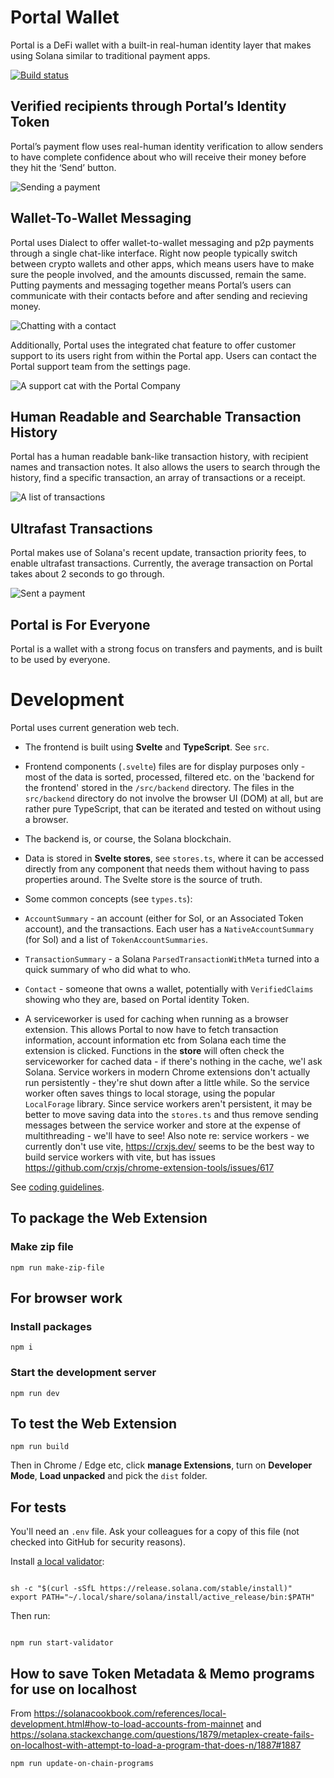 # Portal Wallet

Portal is a DeFi wallet with a built-in real-human identity layer that makes using Solana similar to traditional payment apps. 

[![Build status](https://github.com/portalwallet/portalwallet/actions/workflows/tests.yaml/badge.svg)](https://github.com/portalwallet/portalwallet/actions)

## Verified recipients through Portal’s Identity Token

Portal’s payment flow uses real-human identity verification to allow senders to have complete confidence about who will receive their money before they hit the ‘Send’ button.

<img src="readme-images/sending-payment.png" alt="Sending a payment" />

## Wallet-To-Wallet Messaging

Portal uses Dialect to offer wallet-to-wallet messaging and p2p payments through a single chat-like interface. Right now people typically switch between crypto wallets and other apps, which means users have to make sure the people involved, and the amounts discussed, remain the same. Putting payments and messaging together means Portal’s users can communicate with their contacts before and after sending and recieving money. 

<img src="readme-images/contact-chat.png" alt="Chatting with a contact" />

Additionally, Portal uses the integrated chat feature to offer customer support to its users right from within the Portal app. Users can contact the Portal support team from the settings page.

<img src="readme-images/support-chat.png" alt="A support cat with the Portal Company" />

## Human Readable and Searchable Transaction History
Portal has a human readable bank-like transaction history, with recipient names and transaction notes. It also allows the users to search through the history, find a specific transaction, an array of transactions or a receipt.

<img src="readme-images/transactions-list.png" alt="A list of transactions" />

## Ultrafast Transactions

Portal makes use of Solana's recent update, transaction priority fees, to enable ultrafast transactions. Currently, the average transaction on Portal takes about 2 seconds to go through. 

<img src="readme-images/payment-sent.png" alt="Sent a payment" />

## Portal is For Everyone
Portal is a wallet with a strong focus on transfers and payments, and is built to be used by everyone.


# Development

Portal uses current generation web tech. 

 - The frontend is built using **Svelte** and **TypeScript**. See `src`.

 - Frontend components (`.svelte`) files are for display purposes only - most of the data is sorted, processed, filtered etc. on the 'backend for the frontend' stored in the `/src/backend` directory. The files in the `src/backend` directory do not involve the browser UI (DOM) at all, but are rather pure TypeScript, that can be iterated and tested on without using a browser.

 - The backend is, or course, the Solana blockchain.

 - Data is stored in **Svelte stores**, see `stores.ts`, where it can be accessed directly from any component that needs them without having to pass properties around. The Svelte store is the source of truth.

 - Some common concepts (see `types.ts`):
  - `AccountSummary` - an account (either for Sol, or an Associated Token account), and the transactions. Each user has a `NativeAccountSummary` (for Sol) and a list of `TokenAccountSummaries`.
  - `TransactionSummary` - a Solana `ParsedTransactionWithMeta` turned into a quick summary of who did what to who.
  - `Contact` - someone that owns a wallet, potentially with `VerifiedClaims` showing who they are, based on Portal identity Token.
 
 - A serviceworker is used for caching when running as a browser extension. This allows Portal to now have to fetch transaction information, account information etc from Solana each time the extension is clicked. Functions in the **store** will often check the serviceworker for cached data - if there's nothing in the cache, we'l ask Solana. Service workers in modern Chrome extensions don't actually run persistently - they're shut down after a little while. So the service worker often saves things to local storage, using the popular `LocalForage` library. Since service workers aren't persistent, it may be better to move saving data into the `stores.ts` and thus remove sending messages between the service worker and store at the expense of multithreading - we'll have to see! Also note re: service workers - we currently don't use vite, https://crxjs.dev/ seems to be the best way to build service workers with vite, but has issues https://github.com/crxjs/chrome-extension-tools/issues/617
 



See [coding guidelines](CODING_GUIDELINES.md).


## To package the Web Extension 

### Make zip file

```
npm run make-zip-file
```

## For browser work

### Install packages

`npm i`

### Start the development server

`npm run dev`

## To test the Web Extension

```
npm run build
```

Then in Chrome / Edge etc, click **manage Extensions**, turn on **Developer Mode**, **Load unpacked** and pick the `dist` folder.

## For tests

You'll need an `.env` file. Ask your colleagues for a copy of this file (not checked into GitHub for security reasons).

Install [a local validator](https://solanacookbook.com/references/local-development.html#starting-a-local-validator):

```

sh -c "$(curl -sSfL https://release.solana.com/stable/install)"
export PATH="~/.local/share/solana/install/active_release/bin:$PATH"

```

Then run:

```

npm run start-validator

```

## How to save Token Metadata & Memo programs for use on localhost

From https://solanacookbook.com/references/local-development.html#how-to-load-accounts-from-mainnet
and https://solana.stackexchange.com/questions/1879/metaplex-create-fails-on-localhost-with-attempt-to-load-a-program-that-does-n/1887#1887

```
npm run update-on-chain-programs
```
